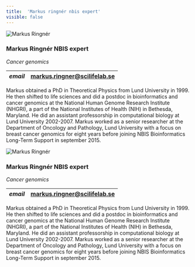 ```yaml
---
title:  'Markus ringnér nbis expert'
visible: false
---
```

    

![Markus Ringnér](/assets/img/staff/markus-ringner.jpg)

###  Markus Ringnér NBIS expert

_Cancer genomics_

_email_|  markus.ringner@scilifelab.se  
---|---  
  


Markus obtained a PhD in Theoretical Physics from Lund University in 1999. He then shifted to life sciences and did a postdoc in bioinformatics and cancer genomics at the National Human Genome Research Institute (NHGRI), a part of the National Institutes of Health (NIH) in Bethesda, Maryland. He did an assistant professorship in computational biology at Lund University 2002-2007. Markus worked as a senior researcher at the Department of Oncology and Pathology, Lund University with a focus on breast cancer genomics for eight years before joining NBIS Bioinformatics Long-Term Support in september 2015.

![Markus Ringnér](/assets/img/staff/markus-ringner.jpg)

###  Markus Ringnér NBIS expert

_Cancer genomics_

_email_|  markus.ringner@scilifelab.se  
---|---  
  


Markus obtained a PhD in Theoretical Physics from Lund University in 1999. He then shifted to life sciences and did a postdoc in bioinformatics and cancer genomics at the National Human Genome Research Institute (NHGRI), a part of the National Institutes of Health (NIH) in Bethesda, Maryland. He did an assistant professorship in computational biology at Lund University 2002-2007. Markus worked as a senior researcher at the Department of Oncology and Pathology, Lund University with a focus on breast cancer genomics for eight years before joining NBIS Bioinformatics Long-Term Support in september 2015.
